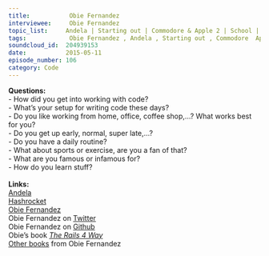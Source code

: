 ```yaml
--- 
title:           Obie Fernandez 
interviewee:     Obie Fernandez 
topic_list:     Andela | Starting out | Commodore & Apple 2 | School | Pair programming | Coding setup | Daily routine | Personal trainer | Assistant | Bad boy | Learning stuff
tags:            Obie Fernandez , Andela , Starting out , Commodore  Apple 2 , School , Pair programming , Coding setup , Daily routine , Personal trainer , Assistant , Bad boy , Learning stuff
soundcloud_id:  204939153
date:           2015-05-11
episode_number: 106
category: Code
---
```


<p class="show_notes_display"><b>Questions:</b><br>- How did you get into working with code?<br>- What’s your setup for writing code these days?<br>- Do you like working from home, office, coffee shop,…? What works best for you?<br>- Do you get up early, normal, super late,…?<br>- Do you have a daily routine?<br>- What about sports or exercise, are you a fan of that?<br>- What are you famous or infamous for?<br>- How do you learn stuff?<br><br><b>Links:<br></b><a rel="nofollow" target="_blank" href="http://www.andela.co/">Andela</a><br><a rel="nofollow" target="_blank" href="http://hashrocket.com/">Hashrocket</a><br><a rel="nofollow" target="_blank" href="http://obiefernandez.com/">Obie Fernandez</a><br>Obie Fernandez on <a rel="nofollow" target="_blank" href="https://twitter.com/obie">Twitter</a><br>Obie Fernandez on <a rel="nofollow" target="_blank" href="https://github.com/obie">Github</a><br>Obie’s book <i><a rel="nofollow" target="_blank" href="http://amzn.to/1AhIDdX">The Rails 4 Way</a><br></i><a rel="nofollow" target="_blank" href="https://leanpub.com/u/obie">Other books</a> from Obie Fernandez<br></p>
